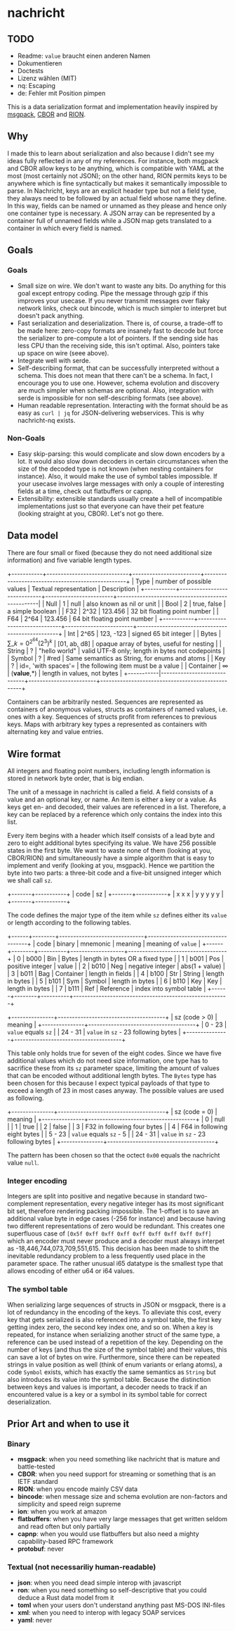 # nachricht

## TODO
* Readme: `value` braucht einen anderen Namen
* Dokumentieren
* Doctests
* Lizenz wählen (MIT)
* nq: Escaping
* de: Fehler mit Position pimpen

This is a data serialization format and implementation heavily inspired by [msgpack](https://msgpack.org/),
[CBOR](https://cbor.io/) and [RION](http://tutorials.jenkov.com/rion/rion-encoding.html).

## Why

I made this to learn about serialization and also because I didn't see my ideas fully reflected in any of my references.
For instance, both msgpack and CBOR allow keys to be anything, which is compatible with YAML at the most (most certainly
not JSON); on the other hand, RION permits keys to be anywhere which is fine syntactically but makes it semantically
impossible to parse. In Nachricht, keys are an explicit header type but not a field type, they always need to be
followed by an actual field whose name they define. In this way, fields can be named or unnamed as they please and hence
only one container type is necessary. A JSON array can be represented by a container full of unnamed fields while a JSON
map gets translated to a container in which every field is named.

## Goals

### Goals
* Small size on wire. We don't want to waste any bits. Do anything for this goal except entropy coding. Pipe the message
  through gzip if this improves your usecase. If you never transmit messages over flaky network links, check out
  bincode, which is much simpler to interpret but doesn't pack anything.
* Fast serialization and deserialization. There is, of course, a trade-off to be made here: zero-copy formats are
  insanely fast to decode but force the serializer to pre-compute a lot of pointers. If the sending side has less CPU
  than the receiving side, this isn't optimal. Also, pointers take up space on wire (seee above).
* Integrate well with serde.
* Self-describing format, that can be successfully interpreted without a schema. This does not mean that there can't be
  a schema. In fact, I encourage you to use one. However, schema evolution and discovery are much simpler when schemas
  are optional. Also, integration with serde is impossible for non self-describing formats (see above).
* Human readable representation. Interacting with the format should be as easy as `curl | jq` for JSON-delivering
  webservices. This is why nachricht-nq exists.

### Non-Goals
* Easy skip-parsing: this would complicate and slow down encoders by a lot. It would also slow down decoders in certain
  circumstances when the size of the decoded type is not known (when nesting containers for instance). Also, it would
  make the use of symbol tables impossible. If your usecase involves large messages with only a couple of interesting
  fields at a time, check out flatbuffers or capnp.
* Extensibility: extensible standards usually create a hell of incompatible implementations just so that everyone can
  have their pet feature (looking straight at you, CBOR). Let's not go there.

## Data model

There are four small or fixed (because they do not need additional size information) and five variable length types.

+-----------+-----------------------------+------------------------+--------------------------------------------------+
| Type      | number of possible values   | Textual representation | Description                                      |
+-----------+-----------------------------+------------------------+--------------------------------------------------|
| Null      | 1                           | null                   | also known as nil or unit                        |
| Bool      | 2                           | true, false            | a simple boolean                                 |
| F32       | 2^32                        | 123.456                | 32 bit floating point number                     |
| F64       | 2^64                        | 123.456                | 64 bit floating point number                     |
+-----------+-----------------------------+------------------------+--------------------------------------------------+
| Int       | 2^65                        | 123, -123              | signed 65 bit integer                            |
| Bytes     | $\sum\_{k=0}^{2^64}(2^3)^k$ | [01, ab, d8]           | opaque array of bytes, useful for nesting        |
| String    | ?                           | "hello world"          | valid UTF-8 only; length in bytes not codepoints |
| Symbol    | ?                           | #red                   | Same semantics as String, for enums and atoms    |
| Key       | ?                           | id=, 'with spaces'=    | the following item must be a value               |
| Container | $\infty$                    | (**value**,\*)         | length in values, not bytes                      |
+-----------|-----------------------------+------------------------+--------------------------------------------------+

Containers can be arbitrarily nested. Sequences are represented as containers of anonymous values, structs as containers
of named values, i.e. ones with a key. Sequences of structs profit from references to previous keys. Maps with arbitrary
key types a represented as containers with alternating key and value entries.

## Wire format

All integers and floating point numbers, including length information is stored in network byte order, that is big
endian.

The unit of a message in nachricht is called a field. A field consists of a value and an optional key, or name. An item
is either a key or a value. As keys get en- and decoded, their values are referenced in a list. Therefore, a key can be
replaced by a reference which only contains the index into this list.

Every item begins with a header which itself consists of a lead byte and zero to eight additional bytes specifying its
value. We have 256 possible states in the first byte. We want to waste none of them (looking at you, CBOR/RION) and
simultaneously have a simple algorithm that is easy to implement and verify (looking at you, msgpack). Hence we
partition the byte into two parts: a three-bit code and a five-bit unsigned integer which we shall call `sz`.

+-------+-----------+
| code  | sz        |
+-------+-----------+
| x x x | y y y y y |
+-------+-----------+

The code defines the major type of the item while `sz` defines either its `value` or length according to the following
tables.

+------+--------+------------------------------+-----------------------------------+
| code | binary | mnemonic | meaning           | meaning of `value`                |
+------+--------+----------+-------------------+-----------------------------------+
|    0 |   b000 | Bin      | Bytes             | length in bytes OR a fixed type   |
|    1 |   b001 | Pos      | positive integer  | value                             |
|    2 |   b010 | Neg      | negative integer  | abs(1 + value)                    |
|    3 |   b011 | Bag      | Container         | length in fields                  |
|    4 |   b100 | Str      | String            | length in bytes                   |
|    5 |   b101 | Sym      | Symbol            | length in bytes                   |
|    6 |   b110 | Key      | Key               | length in bytes                   |
|    7 |   b111 | Ref      | Reference         | index into symbol table           |
+------+--------+----------+-------------------------------------------------------+

+---------------+--------------------------------------+
| sz (code > 0) | meaning                              |
+---------------+--------------------------------------+
|  0 - 23       | `value` equals `sz`                  |
| 24 - 31       | `value` in `sz` - 23 following bytes |
+---------------+--------------------------------------+

This table only holds true for seven of the eight codes. Since we have five additional values which do not need size
information, one type has to sacrifice these from its `sz` parameter space, limiting the amount of values that can be
encoded without additional length bytes. The `Bytes` type has been chosen for this because I expect typical payloads of
that type to exceed a length of 23 in most cases anyway. The possible values are used as following.

+---------------+--------------------------------------+
| sz (code = 0) | meaning                              |
+---------------+--------------------------------------+
|       0       | null                                 |
|       1       | true                                 |
|       2       | false                                |
|       3       | F32 in following four bytes          |
|       4       | F64 in following eight bytes         |
|  5 - 23       | `value` equals `sz` - 5              |
| 24 - 31       | `value` in `sz` - 23 following bytes |
+---------------+--------------------------------------+

The pattern has been chosen so that the octect `0x00` equals the nachricht value `null`.

### Integer encoding

Integers are split into positive and negative because in standard two-complement representation, every negative integer
has its most significant bit set, therefore rendering packing impossible. The 1-offset is to save an additional value
byte in edge cases (-256 for instance) and because having two different representations of zero would be redundant. This
creates one superfluous case of `[0x5f 0xff 0xff 0xff 0xff 0xff 0xff 0xff 0xff]` which an encoder must never produce and
a decoder must always interpet as -18,446,744,073,709,551,615. This decision has been made to shift the inevitable
redundancy problem to a less frequently used place in the parameter space. The rather unusual i65 datatype is the
smallest type that allows encoding of either u64 or i64 values.

### The symbol table

When serializing large sequences of structs in JSON or msgpack, there is a lot of redundancy in the encoding of the
keys. To alleviate this cost, every key that gets serialized is also referenced into a symbol table, the first key
getting index zero, the second key index one, and so on. When a key is repeated, for instance when serializing another
struct of the same type, a reference can be used instead of a repetition of the key. Depending on the number of keys
(and thus the size of the symbol table) and  their values, this can save a lot of bytes on wire. Furthermore, since
there can be repeated strings in value position as well (think of enum variants or erlang atoms), a code `Symbol`
exists, which has exactly the same semantics as `String` but also introduces its value into the symbol table. Because
the distinction between keys and values is important, a decoder needs to track if an encountered value is a key or a
symbol in its symbol table for correct deserialization.

## Prior Art and when to use it

### Binary
* **msgpack**: when you need something like nachricht that is mature and battle-tested
* **CBOR**: when you need support for streaming or something that is an IETF standard
* **RION**: when you encode mainly CSV data
* **bincode**: when message size and schema evolution are non-factors and simplicity and speed reign supreme
* **ion**: when you work at amazon
* **flatbuffers**: when you have very large messages that get written seldom and read often but only partially
* **capnp**: when you would use flatbuffers but also need a mighty capability-based RPC framework
* **protobuf**: never

### Textual (not necessariliy human-readable)
* **json**: when you need dead simple interop with javascript
* **ron**: when you need something so self-descriptive that you could deduce a Rust data model from it
* **toml** when your users don't understand anything past MS-DOS INI-files
* **xml**: when you need to interop with legacy SOAP services
* **yaml**: never
